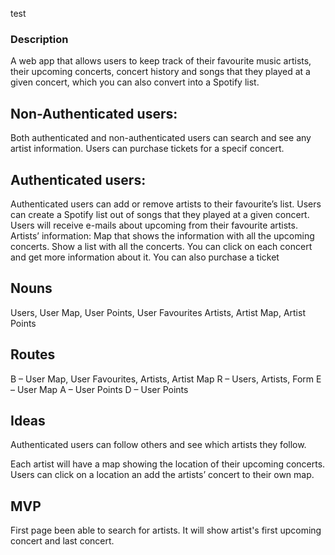 test

### Description

A web app that allows users to keep track of their favourite music artists, 
their upcoming concerts, concert history and songs that they played at a given concert, 
which you can also convert into a Spotify list.

## Non-Authenticated users:

Both authenticated and non-authenticated users can search and see any artist information.
Users can purchase tickets for a specif concert.

## Authenticated users:

Authenticated users can add or remove artists to their favourite’s list.
Users can create a Spotify list out of songs that they played at a given concert.
Users will receive e-mails about upcoming from their favourite artists.
Artists’ information:
Map that shows the information with all the upcoming concerts.
Show a list with all the concerts. 
You can click on each concert and get more information about it. You can also purchase a ticket 

## Nouns

Users, User Map, User Points, User Favourites
Artists, Artist Map, Artist Points

## Routes

B – User Map, User Favourites, Artists, Artist Map
R – Users, Artists, Form
E – User Map
A – User Points
D – User Points

## Ideas

Authenticated users can follow others and see which artists they follow.

Each artist will have a map showing the location of their upcoming concerts. 
Users can click on a location an add the artists’ concert to their own map.

## MVP

First page been able to search for artists. 
It will show artist's first upcoming concert and last concert.

